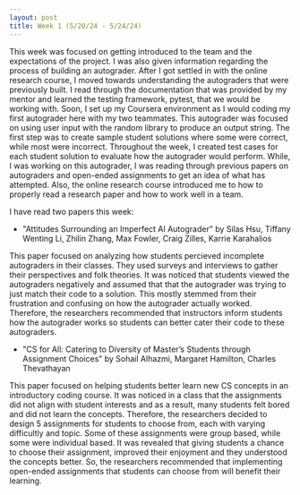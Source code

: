 ```yaml
---
layout: post
title: Week 1 (5/20/24 - 5/24/24)
---
```


This week was focused on getting introduced to the team and the expectations of the project. I was also given information regarding the process of building an autograder. After I got settled in with the online research course, I moved towards understanding the autograders that were previously built. I read through the documentation that was provided by my mentor and learned the testing framework, pytest, that we would be working with. Soon, I set up my Coursera environment as I would coding my first autograder here with my two teammates. This autograder was focused on using user input with the random library to produce an output string. The first step was to create sample student solutions where some were correct, while most were incorrect. Throughout the week, I created test cases for each student solution to evaluate how the autograder would perform. While, I was working on this autograder, I was reading through previous papers on autograders and open-ended assignments to get an idea of what has attempted. Also, the online research course introduced me to how to properly read a research paper and how to work well in a team. 

I have read two papers this week: 

- "Attitudes Surrounding an Imperfect AI Autograder" by Silas Hsu, Tiffany Wenting Li, Zhilin Zhang, Max Fowler, Craig Zilles, Karrie Karahalios
  
This paper focused on analyzing how students percieved incomplete autograders in their classes. They used surveys and interviews to gather their perspectives and folk theories. It was noticed that students viewed the autograders negatively and assumed that that the autograder was trying to just match their code to a solution. This mostly stemmed from their frustration and confusing on how the autograder actually worked. Therefore, the researchers recommended that instructors inform students how the autograder works so students can better cater their code to these autograders. 

- "CS for All: Catering to Diversity of Master’s Students through Assignment Choices" by Sohail Alhazmi, Margaret Hamilton, Charles Thevathayan
  
This paper focused on helping students better learn new CS concepts in an introductory coding course. It was noticed in a class that the assignments did not align with student interests and as a result, many students felt bored and did not learn the concepts. Therefore, the researchers decided to design 5 assignments for students to choose from, each with varying difficultly and topic. Some of these assignments were group based, while some were individual based. It was revealed that giving students a chance to choose their assignment, improved their enjoyment and they understood the concepts better. So, the researchers recommended that implementing open-ended assignments that students can choose from will benefit their learning. 
